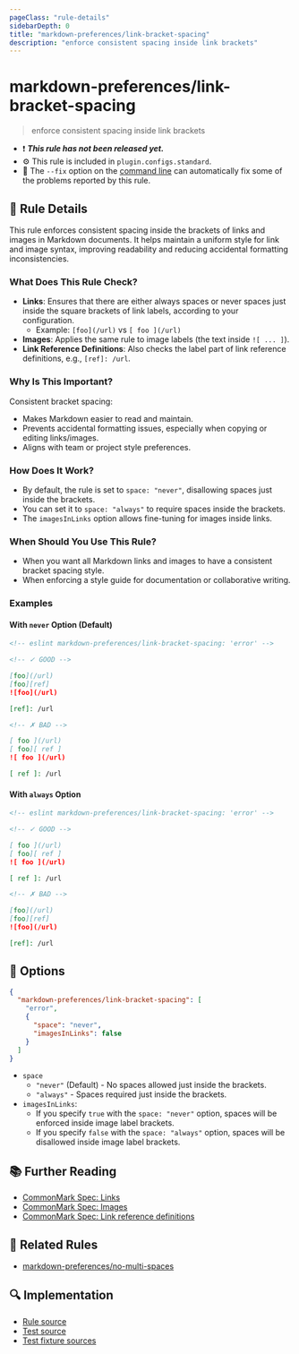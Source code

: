 ```yaml
---
pageClass: "rule-details"
sidebarDepth: 0
title: "markdown-preferences/link-bracket-spacing"
description: "enforce consistent spacing inside link brackets"
---
```


# markdown-preferences/link-bracket-spacing

> enforce consistent spacing inside link brackets

- ❗ <badge text="This rule has not been released yet." vertical="middle" type="error"> **_This rule has not been released yet._** </badge>
- ⚙️ This rule is included in `plugin.configs.standard`.
- 🔧 The `--fix` option on the [command line](https://eslint.org/docs/user-guide/command-line-interface#fixing-problems) can automatically fix some of the problems reported by this rule.

## 📖 Rule Details

This rule enforces consistent spacing inside the brackets of links and images in Markdown documents. It helps maintain a uniform style for link and image syntax, improving readability and reducing accidental formatting inconsistencies.

### What Does This Rule Check?

- **Links**: Ensures that there are either always spaces or never spaces just inside the square brackets of link labels, according to your configuration.
  - Example: `[foo](/url)` vs `[ foo ](/url)`
- **Images**: Applies the same rule to image labels (the text inside `![ ... ]`).
- **Link Reference Definitions**: Also checks the label part of link reference definitions, e.g., `[ref]: /url`.

### Why Is This Important?

Consistent bracket spacing:

- Makes Markdown easier to read and maintain.
- Prevents accidental formatting issues, especially when copying or editing links/images.
- Aligns with team or project style preferences.

### How Does It Work?

- By default, the rule is set to `space: "never"`, disallowing spaces just inside the brackets.
- You can set it to `space: "always"` to require spaces inside the brackets.
- The `imagesInLinks` option allows fine-tuning for images inside links.

### When Should You Use This Rule?

- When you want all Markdown links and images to have a consistent bracket spacing style.
- When enforcing a style guide for documentation or collaborative writing.

### Examples

#### With `never` Option (Default)

<!-- prettier-ignore-start -->

<!-- eslint-skip -->

```md
<!-- eslint markdown-preferences/link-bracket-spacing: 'error' -->

<!-- ✓ GOOD -->

[foo](/url)
[foo][ref]
![foo](/url)

[ref]: /url

<!-- ✗ BAD -->

[ foo ](/url)
[ foo][ ref ]
![ foo ](/url)

[ ref ]: /url
```

<!-- prettier-ignore-end -->

#### With `always` Option

<!-- prettier-ignore-start -->

<!-- eslint-skip -->

```md
<!-- eslint markdown-preferences/link-bracket-spacing: 'error' -->

<!-- ✓ GOOD -->

[ foo ](/url)
[ foo][ ref ]
![ foo ](/url)

[ ref ]: /url

<!-- ✗ BAD -->

[foo](/url)
[foo][ref]
![foo](/url)

[ref]: /url
```

<!-- prettier-ignore-end -->

## 🔧 Options

```json
{
  "markdown-preferences/link-bracket-spacing": [
    "error",
    {
      "space": "never",
      "imagesInLinks": false
    }
  ]
}
```

- `space`
  - `"never"` (Default) - No spaces allowed just inside the brackets.
  - `"always"` - Spaces required just inside the brackets.
- `imagesInLinks`:
  - If you specify `true` with the `space: "never"` option, spaces will be enforced inside image label brackets.
  - If you specify `false` with the `space: "always"` option, spaces will be disallowed inside image label brackets.

## 📚 Further Reading

- [CommonMark Spec: Links](https://spec.commonmark.org/0.31.2/#links)
- [CommonMark Spec: Images](https://spec.commonmark.org/0.31.2/#images)
- [CommonMark Spec: Link reference definitions](https://spec.commonmark.org/0.31.2/#link-reference-definitions)

## 👫 Related Rules

- [markdown-preferences/no-multi-spaces](./no-multi-spaces.md)

## 🔍 Implementation

<!-- eslint-disable markdown-links/no-dead-urls -- Auto generated -->

- [Rule source](https://github.com/ota-meshi/eslint-plugin-markdown-preferences/blob/main/src/rules/link-bracket-spacing.ts)
- [Test source](https://github.com/ota-meshi/eslint-plugin-markdown-preferences/blob/main/tests/src/rules/link-bracket-spacing.ts)
- [Test fixture sources](https://github.com/ota-meshi/eslint-plugin-markdown-preferences/tree/main/tests/fixtures/rules/link-bracket-spacing)

<!-- eslint-enable markdown-links/no-dead-urls -- Auto generated -->
